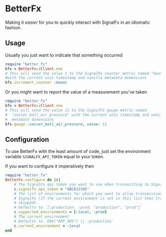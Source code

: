 # BetterFx
Making it _easier_ for you to quickly interact with SignalFx in an idiomatic fashion.

## Usage

Usually you just want to indicate that something occurred

```ruby
require "better_fx"
bfx = BetterFx::Client.new
# This will send the value 1 to the SignalFx counter metric named "beans" 
#with the current unix timestamp and vanilla metadata dimensions
bfx.increment_counter :beans
```

Or you might want to report the value of a measurement you've taken

```ruby
require "better_fx"
bfx = BetterFx::Client.new
# This will send the value 11 to the SignalFx gauge metric named
#  "soccer_ball_air_pressure" with the current unix timestamp and vanilla
#  metadata dimensions
bfx.gauge :soccer_ball_air_pressure, value: 11
```

## Configuration

To use BetterFx with the least amount of code, just set the environment variable
`SIGNALFX_API_TOKEN` equal to your token.

If you want to configure it imperatively then

```ruby
require "better_fx"
BetterFx.configure do |c|
    # The SignalFx api token you want to use when transmitting to SignalFx
    c.signalfx_api_token = "ABCD12345"
    # The list of environments for which you want to allow transmission of data to 
    # SignalFx (if the current environment is not in this list then transmissions are
    # skipped).
    # Defaults to `[:production, :prod, "production", "prod"]`
    c.supported_environments = [:local, :prod]
    # The current environment
    # Defaults to `ENV["APP_ENV"] || :production`
    c.current_environment = :local
end
```